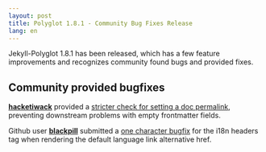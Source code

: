 ```yaml
---
layout: post
title: Polyglot 1.8.1 - Community Bug Fixes Release
lang: en
---
```


Jekyll-Polyglot 1.8.1 has been released, which has a few feature improvements and recognizes community found bugs and provided fixes.

## Community provided bugfixes

**[hacketiwack](https://github.com/hacketiwack)** provided a [stricter check for setting a doc permalink](https://github.com/untra/polyglot/pull/200/files), preventing downstream problems with empty frontmatter fields.

Github user **[blackpill](https://github.com/blackpill)** submitted a [one character bugfix](https://github.com/untra/polyglot/pull/211/files) for the i18n headers tag when rendering the default language link alternative href.

